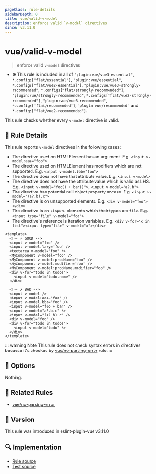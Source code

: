 ```yaml
---
pageClass: rule-details
sidebarDepth: 0
title: vue/valid-v-model
description: enforce valid `v-model` directives
since: v3.11.0
---
```


# vue/valid-v-model

> enforce valid `v-model` directives

- :gear: This rule is included in all of `"plugin:vue/vue3-essential"`, `*.configs["flat/essential"]`, `"plugin:vue/essential"`, `*.configs["flat/vue2-essential"]`, `"plugin:vue/vue3-strongly-recommended"`, `*.configs["flat/strongly-recommended"]`, `"plugin:vue/strongly-recommended"`, `*.configs["flat/vue2-strongly-recommended"]`, `"plugin:vue/vue3-recommended"`, `*.configs["flat/recommended"]`, `"plugin:vue/recommended"` and `*.configs["flat/vue2-recommended"]`.

This rule checks whether every `v-model` directive is valid.

## :book: Rule Details

This rule reports `v-model` directives in the following cases:

- The directive used on HTMLElement has an argument. E.g. `<input v-model:aaa="foo">`
- The directive used on HTMLElement has modifiers which are not supported. E.g. `<input v-model.bbb="foo">`
- The directive does not have that attribute value. E.g. `<input v-model>`
- The directive does not have the attribute value which is valid as LHS. E.g. `<input v-model="foo() + bar()">`, `<input v-model="a?.b">`
- The directive has potential null object property access. E.g. `<input v-model="(a?.b).c">`
- The directive is on unsupported elements. E.g. `<div v-model="foo"></div>`
- The directive is on `<input>` elements which their types are `file`. E.g. `<input type="file" v-model="foo">`
- The directive's reference is iteration variables. E.g. `<div v-for="x in list"><input type="file" v-model="x"></div>`

<eslint-code-block :rules="{'vue/valid-v-model': ['error']}">

```vue
<template>
  <!-- ✓ GOOD -->
  <input v-model="foo" />
  <input v-model.lazy="foo" />
  <textarea v-model="foo" />
  <MyComponent v-model="foo" />
  <MyComponent v-model:propName="foo" />
  <MyComponent v-model.modifier="foo" />
  <MyComponent v-model:propName.modifier="foo" />
  <div v-for="todo in todos">
    <input v-model="todo.name" />
  </div>

  <!-- ✗ BAD -->
  <input v-model />
  <input v-model:aaa="foo" />
  <input v-model.bbb="foo" />
  <input v-model="foo + bar" />
  <input v-model="a?.b.c" />
  <input v-model="(a?.b).c" />
  <div v-model="foo" />
  <div v-for="todo in todos">
    <input v-model="todo" />
  </div>
</template>
```

</eslint-code-block>

::: warning Note
This rule does not check syntax errors in directives because it's checked by [vue/no-parsing-error] rule.
:::

## :wrench: Options

Nothing.

## :couple: Related Rules

- [vue/no-parsing-error]

[vue/no-parsing-error]: ./no-parsing-error.md

## :rocket: Version

This rule was introduced in eslint-plugin-vue v3.11.0

## :mag: Implementation

- [Rule source](https://github.com/vuejs/eslint-plugin-vue/blob/master/lib/rules/valid-v-model.js)
- [Test source](https://github.com/vuejs/eslint-plugin-vue/blob/master/tests/lib/rules/valid-v-model.js)
